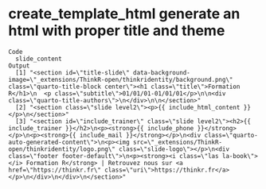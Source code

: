 # create_template_html generate an html with proper title and theme

    Code
      slide_content
    Output
      [1] "<section id=\"title-slide\" data-background-image=\"_extensions/ThinkR-open/thinkridentity/background.png\" class=\"quarto-title-block center\"><h1 class=\"title\">Formation R</h1>\n  <p class=\"subtitle\">01/01/01-01/01/01</p>\n\n<div class=\"quarto-title-authors\">\n</div>\n\n</section>"                                                                                                                                                                                                                                                    
      [2] "<section class=\"slide level2\"><p>{{ include_html_content }}</p>\n</section>"                                                                                                                                                                                                                                                                                                                                                                                                                                                                        
      [3] "<section id=\"include_trainer\" class=\"slide level2\"><h2>{{ include_trainer }}</h2>\n<p><strong>{{ include_phone }}</strong></p>\n<p><strong>{{ include_mail }}</strong></p>\n<div class=\"quarto-auto-generated-content\">\n<p><img src=\"_extensions/ThinkR-open/thinkridentity/logo.png\" class=\"slide-logo\"></p>\n<div class=\"footer footer-default\">\n<p><strong><i class=\"las la-book\"></i> Formation R</strong> | Retrouvez nous sur <a href=\"https://thinkr.fr\" class=\"uri\">https://thinkr.fr</a></p>\n</div>\n</div>\n</section>"

